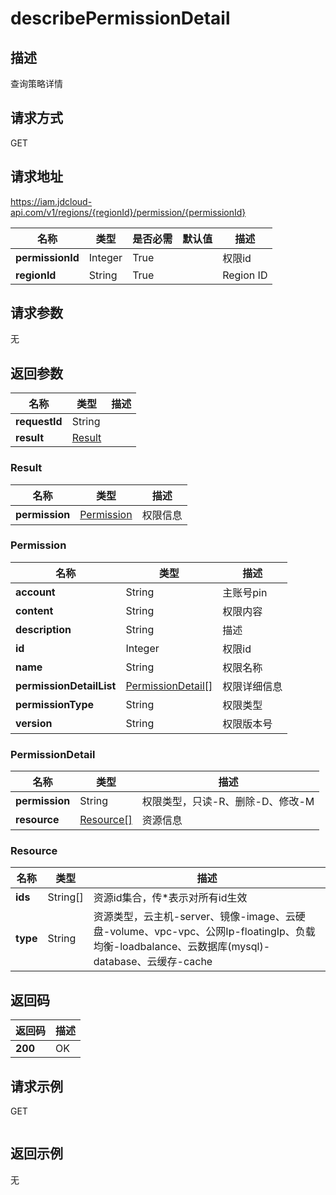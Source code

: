 # describePermissionDetail


## 描述
查询策略详情

## 请求方式
GET

## 请求地址
https://iam.jdcloud-api.com/v1/regions/{regionId}/permission/{permissionId}

|名称|类型|是否必需|默认值|描述|
|---|---|---|---|---|
|**permissionId**|Integer|True||权限id|
|**regionId**|String|True||Region ID|

## 请求参数
无


## 返回参数
|名称|类型|描述|
|---|---|---|
|**requestId**|String||
|**result**|[Result](##Result)||


### <a name="Result">Result</a>
|名称|类型|描述|
|---|---|---|
|**permission**|[Permission](##Permission)|权限信息|
### <a name="Permission">Permission</a>
|名称|类型|描述|
|---|---|---|
|**account**|String|主账号pin|
|**content**|String|权限内容|
|**description**|String|描述|
|**id**|Integer|权限id|
|**name**|String|权限名称|
|**permissionDetailList**|[PermissionDetail[]](##PermissionDetail)|权限详细信息|
|**permissionType**|String|权限类型|
|**version**|String|权限版本号|
### <a name="PermissionDetail">PermissionDetail</a>
|名称|类型|描述|
|---|---|---|
|**permission**|String|权限类型，只读-R、删除-D、修改-M|
|**resource**|[Resource[]](##Resource)|资源信息|
### <a name="Resource">Resource</a>
|名称|类型|描述|
|---|---|---|
|**ids**|String[]|资源id集合，传*表示对所有id生效|
|**type**|String|资源类型，云主机-server、镜像-image、云硬盘-volume、vpc-vpc、公网Ip-floatingIp、负载均衡-loadbalance、云数据库(mysql)-database、云缓存-cache|

## 返回码
|返回码|描述|
|---|---|
|**200**|OK|

## 请求示例
GET
```

```

## 返回示例
无
